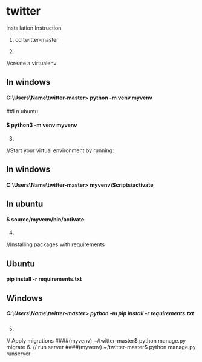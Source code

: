 # twitter
Installation Instruction
1.  cd twitter-master

2.
//create a virtualenv
## In windows
#### C:\Users\Name\twitter-master> python -m venv myvenv 
##I n ubuntu
#### $ python3 -m venv myvenv
3.
//Start your virtual environment by running:
## In windows
#### C:\Users\Name\twitter-master> myvenv\Scripts\activate
## In ubuntu
#### $ source/myvenv/bin/activate
 4.
 //Installing packages with requirements
## Ubuntu
#### pip install -r requirements.txt
## Windows
##### C:\Users\Name\twitter-master> python -m pip install -r requirements.txt
  
  
 5.
 // Apply migrations
####(myvenv) ~/twitter-master$ python manage.py migrate
 6.
 // run server
####(myvenv) ~/twitter-master$ python manage.py runserver
    
